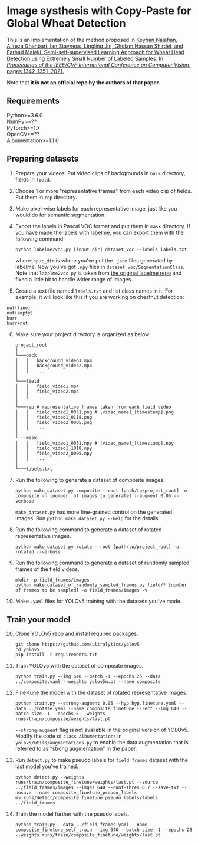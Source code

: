 # Image systhesis with Copy-Paste for Global Wheat Detection

This is an implementation of the method proposed in [Keyhan Najafian, Alireza Ghanbari, Ian Stavness, Lingling Jin, Gholam Hassan Shirdel, and Farhad Maleki. Semi-self-supervised Learning Approach for Wheat Head Detection using Extremely Small Number of Labeled Samples. In *Proceedings of the IEEE/CVF International Conference on Computer Vision*, pages 1342-1351, 2021.](https://openaccess.thecvf.com/content/ICCV2021W/CVPPA/papers/Najafian_A_Semi-Self-Supervised_Learning_Approach_for_Wheat_Head_Detection_Using_Extremely_ICCVW_2021_paper.pdf)

Note that **it is not an official repo by the authors of that paper.**

## Requirements
Python>=3.6.0  
NumPy>=??  
PyTorch>=1.7  
OpenCV>=??  
Albumentation>=1.1.0

## Preparing datasets
1. Prepare your videos. Put video clips of backgrounds in `back` directory, fields in `field`.

2. Choose 1 or more "representative frames" from each video clip of fields. Put them in `rep` directory.

3. Make pixel-wise labels for each representative image, just like you would do for semantic segmentation.

4. Export the labels in Pascal VOC format and put them in `mask` directory. If you have made the labels with [labelme](https://github.com/wkentaro/labelme), you can export them with the following command:
    ```
    python labelme2voc.py [input_dir] dataset_voc --labels labels.txt
    ```
    where`input_dir` is where you've put the `.json` files generated by labelme.
    Now you've got `.npy` files in `dataset_voc/SegmentationClass`.
    Note that `labelme2voc.py` is taken from [the original labelme repo](https://github.com/wkentaro/labelme/blob/main/examples/semantic_segmentation/labelme2voc.py) and fixed a little bit to handle wider range of images.

5. Create a text file named `labels.txt` and list class names in it. For example, it will look like this if you are working on chestnut detection:
```
nut(fine)
nut(empty)
burr
burr+nut
```

6. Make sure your project directory is organized as below:

    ```
    project_root
    │   
    └───back
    │   │   background_video1.mp4
    │   │   background_video2.mp4
    │   │   ...
    │   
    └───field
    │   │   field_video1.mp4
    │   │   field_video2.mp4
    │   │	...
    │
    └───rep # representative frames taken from each field video
    │   │   field_video1_0031.png # [video_name]_[timestamp].png
    │   │   field_video1_0118.png
    │   │	field_video2_0005.png
    │   │	...
    │
    └───mask
    │   │   field_video1_0031.npy # [video_name]_[timestamp].npy
    │   │   field_video1_1018.npy
    │   │	field_video2_0005.npy
    │   │	...
    │
    └───labels.txt
    ```

5. Run the following to generate a dataset of composite images.
    ```
    python make_dataset.py composite --root [path/to/project_root] -o composite -n [number  of images to generate] --augment 0.05 --verbose
    ```
    `make_dataset.py` has more fine-grained control on the generated images. 
    Run `python make_dataset.py --help` for the details.

6. Run the following command to generate a dataset of rotated representative images.
    ```
    python make_dataset.py rotate --root [path/to/project_root] -o rotated --verbose
    ```
    
7. Run the following command to generate a dataset of randomly sampled frames of the field videos.
    ```
    mkdir -p field_frames/images
    python make_dataset_of_randomly_sampled_frames.py field/* [number of frames to be sampled] -o field_frames/images -v
    ```

8. Make `.yaml` files for YOLOv5 training with the datasets you've made.

## Train your model
10. Clone [YOLOv5 repo](https://github.com/ultralytics/yolov5) and install required packages.
    ```
    git clone https://github.com/ultralytics/yolov5
    cd yolov5
    pip install -r requirements.txt
    ```

11. Train YOLOv5 with the dataset of composite images.
    ```
    python train.py --img 640 --batch -1 --epochs 25 --data ../composite.yaml --weights yolov5m.pt --name composite
    ```

12. Fine-tune the model with the dataset of rotated representative images.
    ```
    python train.py --strong-augment 0.05 --hyp hyp.finetune.yaml --data ../rotate.yaml --name composite_finetune --rect --img 640 --batch-size -1 --epochs 5 --weights runs/train/composite/weights/last.pt
    ```
    `--strong-augment` flag is not available in the original version of YOLOv5. 
    Modify the code of `class Albumentations` in `yolov5/utils/augmentations.py` to enable the data augmentation that is referred to as "strong augmentation" in the paper.

14. Run `detect.py` to make pseudo labels for `field_frames` dataset with the last model you've trained.
    ```
    python detect.py --weights runs/train/composite_finetune/weights/last.pt --source ../field_frames/images --imgsz 640 --conf-thres 0.7 --save-txt --nosave --name composite_finetune_pseudo_labels
    mv runs/detect/composite_finetune_pseudo_labels/labels ../field_frames
    ```

15. Train the model further with the pseudo labels.
    ```
    python train.py --data ../field_frames.yaml --name composite_finetune_self_train --img 640 --batch-size -1 --epochs 25 --weights runs/train/composite_finetune/weights/last.pt
    ```
